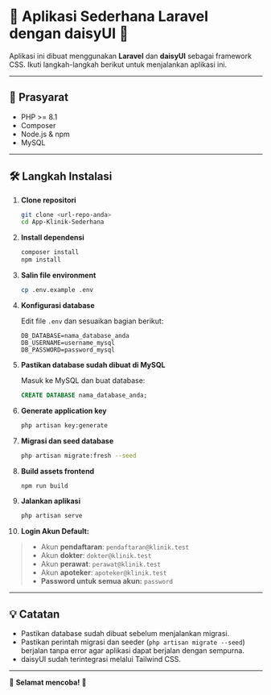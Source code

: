 # 🌸 Aplikasi Sederhana Laravel dengan daisyUI 🌸

Aplikasi ini dibuat menggunakan **Laravel** dan **daisyUI** sebagai framework CSS. Ikuti langkah-langkah berikut untuk menjalankan aplikasi ini.

---

## 🚀 Prasyarat

- PHP &gt;= 8.1
- Composer
- Node.js &amp; npm
- MySQL

---

## 🛠️ Langkah Instalasi

1. **Clone repositori**
    ```bash
    git clone <url-repo-anda>
    cd App-Klinik-Sederhana
    ```

2. **Install dependensi**
    ```bash
    composer install
    npm install
    ```

3. **Salin file environment**
    ```bash
    cp .env.example .env
    ```

4. **Konfigurasi database**

    Edit file `.env` dan sesuaikan bagian berikut:
    ```
    DB_DATABASE=nama_database_anda
    DB_USERNAME=username_mysql
    DB_PASSWORD=password_mysql
    ```

5. **Pastikan database sudah dibuat di MySQL**

    Masuk ke MySQL dan buat database:
    ```sql
    CREATE DATABASE nama_database_anda;
    ```

6. **Generate application key**
    ```bash
    php artisan key:generate
    ```

7. **Migrasi dan seed database**
    ```bash
    php artisan migrate:fresh --seed
    ```

8. **Build assets frontend**
    ```bash
    npm run build
    ```

9. **Jalankan aplikasi**
    ```bash
    php artisan serve
    ```

10.  **Login Akun Default:**  
> - Akun **pendaftaran**: `pendaftaran@klinik.test`  
> - Akun **dokter**: `dokter@klinik.test`  
> - Akun **perawat**: `perawat@klinik.test`  
> - Akun **apoteker**: `apoteker@klinik.test`  
> - **Password untuk semua akun:** `password`

---

## 💡 Catatan

- Pastikan database sudah dibuat sebelum menjalankan migrasi.
- Pastikan perintah migrasi dan seeder (`php artisan migrate --seed`) berjalan tanpa error agar aplikasi dapat berjalan dengan sempurna.
- daisyUI sudah terintegrasi melalui Tailwind CSS.

---

🎉 **Selamat mencoba!** 🎉
